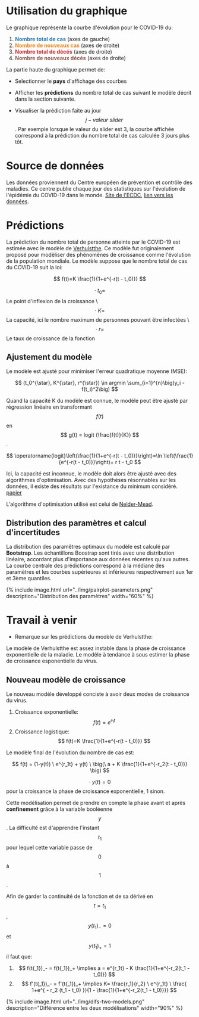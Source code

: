# Utilisation du graphique

Le graphique représente la courbe d'évolution pour le COVID-19 du:

1. <span style="color:#1f77b4">**Nombre total de cas**</span> (axes de gauche)
2. <span style="color:#ff7f0e">**Nombre de nouveaux cas**</span> (axes de droite)
3. <span style="color:#d62728">**Nombre total de décés**</span>  (axes de droite)
4. <span style="color:#8c564b">**Nombre de nouveaux décés**</span>  (axes de droite)

La partie haute du graphique permet de:

* Selectionner le **pays** d'affichage des courbes 

* Afficher les **prédictions** du nombre total de cas suivant le modèle décrit dans la section suivante.

* Visualiser la prédiction faite au jour $$ j-valeur \ slider $$. Par exemple lorsque le valeur du slider est 3, la courbe affichée correspond à la prédiction du nombre total de cas calculée 3 jours plus tôt.



# Source de données

Les données proviennent du Centre européen de prévention et contrôle des maladies. Ce centre publie chaque jour des statistiques sur l'évolution de l'épidémie du COVID-19 dans le monde. [Site de l'ECDC](https://www.ecdc.europa.eu/en),  [lien vers les données](https://covid.ourworldindata.org/data/ecdc/full_data.csv).

# Prédictions

La prédiction du nombre total de personne atteinte par le COVID-19 est estimée avec le modèle de [Verhulstthe](https://fr.wikipedia.org/wiki/Fonction_logistique_(Verhulst)). Ce modèle fut originalement proposé pour modèliser des phénomènes de croissance comme l'évolution de la population mondiale. Le modèle suppose que le nombre total de cas du COVID-19  suit la loi:

$$ f(t)=K \frac{1}{1+e^{-r(t - t_0)}} $$

$$ \cdot \ t_{0}= $$ Le point d'inflexion de la croissance \\
$$\cdot \ K= $$ La capacité, ici le nombre maximum de personnes pouvant être infectées \\
$$\cdot \ r=$$ Le taux de croissance de la fonction

## Ajustement du modèle

Le modèle est ajusté pour minimiser l'erreur quadratique moyenne (MSE):

$$ (t_0^{\star}, K^{\star}, r^{\star}) \in argmin \sum_{i=1}^{n}\big(y_i - f(t_i)^2\big) $$ 

Quand la capacité K du modèle est connue, le modèle peut être ajusté par régression linéaire en transformant  $$ f(t) $$ en  $$ g(t) = logit (\frac{f(t)}{K}) $$. 

$$ \operatorname{logit}\left(\frac{1}{1+e^{-r(t - t_0)}}\right)=\ln \left(\frac{1}{e^{-r(t - t_0)}}\right)= r t - t_0 $$

Ici, la capacité est inconnue, le modèle doit alors être ajusté avec des algorithmes d'optimisation. Avec des hypothèses résonnables sur les données, il existe des résultats sur l'existance du minimum considéré. [papier](https://www.sciencedirect.com/science/article/abs/pii/S0096300395002510)

L'algorithme d'optimisation utilisé est celui de [Nelder-Mead](https://fr.wikipedia.org/wiki/Méthode_de_Nelder-Mead).

## Distribution des paramètres et calcul d'incertitudes

La distribution des paramêtres optimaux du modèle est calculé par **Bootstrap**. Les échantillons Boostrap sont tirés avec une distribution linéaire, accordant plus d'importance aux données récentes qu'aux autres. La courbe centrale des prédictions correspond à la médiane des paramètres et les courbes supérieures et inférieures respectivement aux 1er et 3ème quantiles.



{% include image.html url="../img/pairplot-parameters.png" description="Distribution des paramètres" width="60%" %}



# Travail à venir

* Remarque sur les prédictions du modèle de Verhulstthe:

Le modèle de Verhulstthe est assez instable dans la phase de croissance exponentielle de la maladie. Le modèle à tendance à sous estimer la phase de croissance esponentielle du virus. 

## Nouveau modèle de croissance

Le nouveau modèle développé conciste à avoir deux modes de croissance du virus. 

1. Croissance exponentielle: $$ f(t) = e^{r_1t} $$
2. Croissance logistique: $$ f(t)=K \frac{1}{1+e^{-r(t - t_0)}} $$

Le modèle final de l'évolution du nombre de cas est:

$$ f(t) = (1-y(t)) \ e^{r_1t} + y(t) \ \big(\ a +  K \frac{1}{1+e^{-r_2(t - t_0)}} \big) $$

$$ \cdot \ y(t)= 0 $$ pour la croissance la phase de croissance exponentielle, 1 sinon.

Cette modélisation permet de prendre en compte la phase avant et après **confinement** grâce à la variable booléenne $$ y $$. La difficulté est d'apprendre l'instant $$t_1$$ pour lequel cette variable passe de $$0$$ à $$1$$.

Afin de garder la continuité de la fonction et de sa dérivé  en $$ t=t_1 $$,  $$ y(t_1)_-=0 $$ et $$ y(t_1)_+=1 $$ il faut que:

1. $$ f(t{_1})_- = f(t{_1})_+ \implies a  = e^{r_1t} - K \frac{1}{1+e^{-r_2(t_1 - t_0)}}  $$
2. $$  f'(t{_1})_- = f'(t{_1})_+ \implies   K= \frac{r_1}{r_2} \  e^{r_1t} \  \frac{ 1+e^{ - r_2 (t_1 - t_0) }}{1 - \frac{1}{1+e^{-r_2(t_1 - t_0)}}} $$ 

{% include image.html url="../img/difs-two-models.png" description="Différence entre les deux modélisations" width="90%" %}



